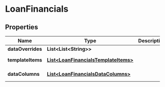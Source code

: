 

# LoanFinancials

## Properties

Name | Type | Description | Notes
------------ | ------------- | ------------- | -------------
**dataOverrides** | **List&lt;List&lt;String&gt;&gt;** |  | 
**templateItems** | [**List&lt;LoanFinancialsTemplateItems&gt;**](LoanFinancialsTemplateItems.md) |  |  [optional] [readonly]
**dataColumns** | [**List&lt;LoanFinancialsDataColumns&gt;**](LoanFinancialsDataColumns.md) |  |  [optional] [readonly]



